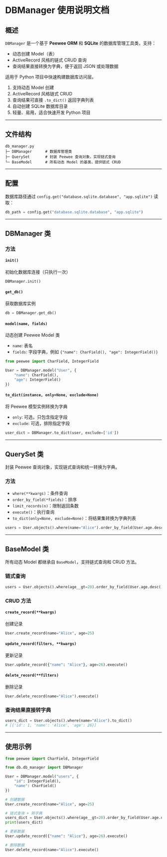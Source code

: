 # DBManager 使用说明文档

## 概述
`DBManager` 是一个基于 **Peewee ORM** 和 **SQLite** 的数据库管理工具类，支持：
- 动态创建 Model（表）
- ActiveRecord 风格的链式 CRUD 查询
- 查询结果直接转换为字典，便于返回 JSON 或处理数据

适用于 Python 项目中快速构建数据库访问层。

1. 支持动态 Model 创建
2. ActiveRecord 风格链式 CRUD
3. 查询结果可直接 `.to_dict()` 返回字典列表
4. 自动创建 SQLite 数据库目录
5. 轻量、易用，适合快速开发 Python 项目

---

## 文件结构
```text
db_manager.py
├─ DBManager      # 数据库管理类
├─ QuerySet       # 封装 Peewee 查询对象，实现链式查询
└─ BaseModel      # 所有动态 Model 的基类，提供链式 CRUD
````

---

## 配置

数据库路径通过 `config.get("database.sqlite.database", "app.sqlite")` 读取：

```python
db_path = config.get("database.sqlite.database", "app.sqlite")
```

---

## DBManager 类

### 方法

#### `init()`

初始化数据库连接（只执行一次）

```python
DBManager.init()
```

#### `get_db()`

获取数据库实例

```python
db = DBManager.get_db()
```

#### `model(name, fields)`

动态创建 Peewee Model 类

* `name`: 表名
* `fields`: 字段字典，例如 `{"name": CharField(), "age": IntegerField()}`

```python
from peewee import CharField, IntegerField

User = DBManager.model("User", {
    "name": CharField(),
    "age": IntegerField()
})
```

#### `to_dict(instance, only=None, exclude=None)`

将 Peewee 模型实例转换为字典

* `only`: 可选，只包含指定字段
* `exclude`: 可选，排除指定字段

```python
user_dict = DBManager.to_dict(user, exclude=['id'])
```

---

## QuerySet 类

封装 Peewee 查询对象，实现链式查询和统一转换为字典。

### 方法

* `where(**kwargs)`：条件查询
* `order_by_field(*fields)`：排序
* `limit_records(n)`：限制返回条数
* `execute()`：执行查询
* `to_dict(only=None, exclude=None)`：将结果集转换为字典列表

```python
users = User.objects().where(name="Alice").order_by_field(User.age.desc()).limit_records(5).to_dict()
```

---

## BaseModel 类

所有动态 Model 都继承自 `BaseModel`，支持链式查询和 CRUD 方法。

### 链式查询

```python
users = User.objects().where(age__gt=20).order_by_field(User.age.desc()).limit_records(10)
```

### CRUD 方法

#### `create_record(**kwargs)`

创建记录

```python
User.create_record(name="Alice", age=25)
```

#### `update_record(filters, **kwargs)`

更新记录

```python
User.update_record({"name": "Alice"}, age=26).execute()
```

#### `delete_record(**filters)`

删除记录

```python
User.delete_record(name="Alice").execute()
```

### 查询结果直接转字典

```python
users_dict = User.objects().where(name="Alice").to_dict()
# [{'id': 1, 'name': 'Alice', 'age': 26}]
```

---

## 使用示例

```python
from peewee import CharField, IntegerField

from db.db_manager import DBManager

User = DBManager.model("users", {
    "id": IntegerField(),
    "name": CharField()
})

# 创建数据
User.create_record(name="Alice", age=25)

# 链式查询 + 转字典
users_dict = User.objects().where(age__gt=20).order_by_field(User.age.desc()).limit_records(5).to_dict()
print(users_dict)

# 更新数据
User.update_record({"name": "Alice"}, age=26).execute()

# 删除数据
User.delete_record(name="Alice").execute()
```

